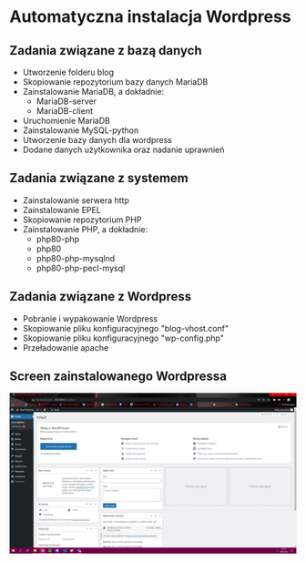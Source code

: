 # Automatyczna instalacja Wordpress
## Zadania związane z bazą danych
- Utworzenie folderu blog
- Skopiowanie repozytorium bazy danych MariaDB
- Zainstalowanie MariaDB, a dokładnie: 
    - MariaDB-server
    - MariaDB-client
- Uruchomienie MariaDB
- Zainstalowanie MySQL-python
- Utworzenie bazy danych dla wordpress
- Dodane danych użytkownika oraz nadanie uprawnień
## Zadania związane z systemem
- Zainstalowanie serwera http
- Zainstalowanie EPEL
- Skopiowanie repozytorium PHP
- Zainstalowanie PHP, a dokładnie:
    - php80-php
    - php80
    - php80-php-mysqlnd
    - php80-php-pecl-mysql
## Zadania związane z Wordpress
- Pobranie i wypakowanie Wordpress
- Skopiowanie pliku konfiguracyjnego "blog-vhost.conf"
- Skopiowanie pliku konfiguracyjnego "wp-config.php"
- Przeładowanie apache
## Screen zainstalowanego Wordpressa
![](adsk1.jpg)